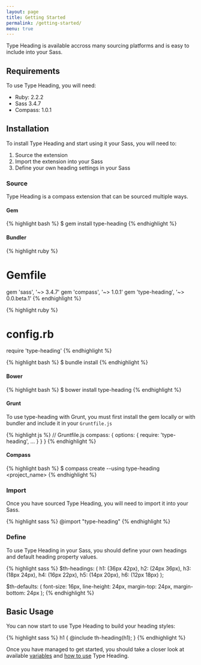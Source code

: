 ```yaml
---
layout: page
title: Getting Started
permalink: /getting-started/
menu: true
---
```

Type Heading is available accross many sourcing platforms and is easy to include
into your Sass.

## Requirements

To use Type Heading, you will need:

- Ruby: 2.2.2
- Sass 3.4.7
- Compass: 1.0.1

## Installation

To install Type Heading and start using it your Sass, you will need to:

1. Source the extension
2. Import the extension into your Sass
3. Define your own heading settings in your Sass

### Source

Type Heading is a compass extension that can be sourced multiple ways.

#### Gem

{% highlight bash %}
$ gem install type-heading
{% endhighlight %}

#### Bundler

{% highlight ruby %}
# Gemfile
gem 'sass', '~> 3.4.7'
gem 'compass', '~> 1.0.1'
gem 'type-heading', '~> 0.0.beta.1'
{% endhighlight %}

{% highlight ruby %}
# config.rb
require 'type-heading'
{% endhighlight %}

{% highlight bash %}
$ bundle install
{% endhighlight %}

#### Bower

{% highlight bash %}
$ bower install type-heading
{% endhighlight %}

#### Grunt

To use type-heading with Grunt, you must first install the gem locally or with
bundler and include it in your `Gruntfile.js`

{% highlight js %}
// Gruntfile.js
compass: {
    options: {
      require: 'type-heading',
      ...
    }
  }
}
{% endhighlight %}

#### Compass

{% highlight bash %}
$ compass create --using type-heading <project_name>
{% endhighlight %}

### Import

Once you have sourced Type Heading, you will need to import it into your Sass.

{% highlight sass %}
@import "type-heading"
{% endhighlight %}

### Define

To use Type Heading in your Sass, you should define your own headings and default
heading property values.

{% highlight sass %}
$th-headings: (
  h1: (36px 42px),
  h2: (24px 36px),
  h3: (18px 24px),
  h4: (16px 22px),
  h5: (14px 20px),
  h6: (12px 18px)
  );

$th-defaults: (
  font-size: 16px,
  line-height: 24px,
  margin-top: 24px,
  margin-bottom: 24px
  );
{% endhighlight %}

## Basic Usage

You can now start to use Type Heading to build your heading styles:

{% highlight sass %}
h1 { @include th-heading(h1); }
{% endhighlight %}

Once you have managed to get started, you should take a closer look at available
[variables](/variables) and [how to use](/usage) Type Heading.